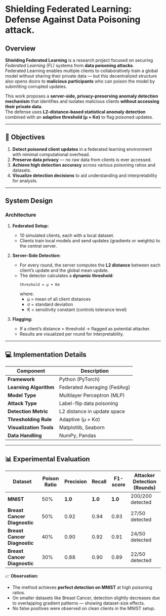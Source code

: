 # Shielding Federated Learning: Defense Against Data Poisoning attack.

## Overview

**Shielding Federated Learning** is a research project focused on securing *Federated Learning (FL)* systems from **data poisoning attacks**.  
Federated Learning enables multiple clients to collaboratively train a global model without sharing their private data — but this decentralized structure also opens doors to **malicious participants** who can poison the model by submitting corrupted updates.

This work proposes a **server-side, privacy-preserving anomaly detection mechanism** that identifies and isolates malicious clients **without accessing their private data**.  
The defense uses **L2-distance–based statistical anomaly detection** combined with an **adaptive threshold (μ + Kσ)** to flag poisoned updates.

---

## 🎯 Objectives

1. **Detect poisoned client updates** in a federated learning environment with minimal computational overhead.  
2. **Preserve data privacy** — no raw data from clients is ever accessed.  
3. **Achieve high detection accuracy** across various poisoning ratios and datasets.  
4. **Visualize detection decisions** to aid understanding and interpretability for analysts.  

---

## System Design

###  Architecture

1. **Federated Setup:**  
   - 10 simulated clients, each with a local dataset.  
   - Clients train local models and send updates (gradients or weights) to the central server.

2. **Server-Side Detection:**  
   - For every round, the server computes the **L2 distance** between each client’s update and the global mean update.  
   - The detector calculates a **dynamic threshold**:
     ```
     threshold = μ + Kσ
     ```
     where:
     - μ = mean of all client distances  
     - σ = standard deviation  
     - K = sensitivity constant (controls tolerance level)

3. **Flagging:**  
   - If a client’s distance > threshold → flagged as potential attacker.  
   - Results are visualized per round for interpretability.

---

## 💻 Implementation Details

| Component | Description |
|------------|-------------|
| **Framework** | Python (PyTorch) |
| **Learning Algorithm** | Federated Averaging (FedAvg) |
| **Model Type** | Multilayer Perceptron (MLP) |
| **Attack Type** | Label-flip data poisoning |
| **Detection Metric** | L2 distance in update space |
| **Thresholding Rule** | Adaptive (μ + Kσ) |
| **Visualization Tools** | Matplotlib, Seaborn |
| **Data Handling** | NumPy, Pandas |



---

## 📊 Experimental Evaluation

| Dataset | Poison Ratio | Precision | Recall | F1-score | Attacker Detection (Rounds) |
|----------|---------------|------------|----------|-----------|------------------------------|
| **MNIST** | 50% | **1.0** | **1.0** | **1.0** | 200/200 detected |
| **Breast Cancer Diagnostic** | 50% | 0.92 | 0.94 | 0.93 | 27/50 detected |
| **Breast Cancer Diagnostic** | 40% | 0.90 | 0.92 | 0.91 | 24/50 detected |
| **Breast Cancer Diagnostic** | 30% | 0.88 | 0.90 | 0.89 | 22/50 detected |

📈 **Observation:**  
- The method achieves **perfect detection on MNIST** at high poisoning ratios.  
- On smaller datasets like Breast Cancer, detection slightly decreases due to overlapping gradient patterns — showing dataset-size effects.  
- No false positives were observed on clean clients in the MNIST setup.

